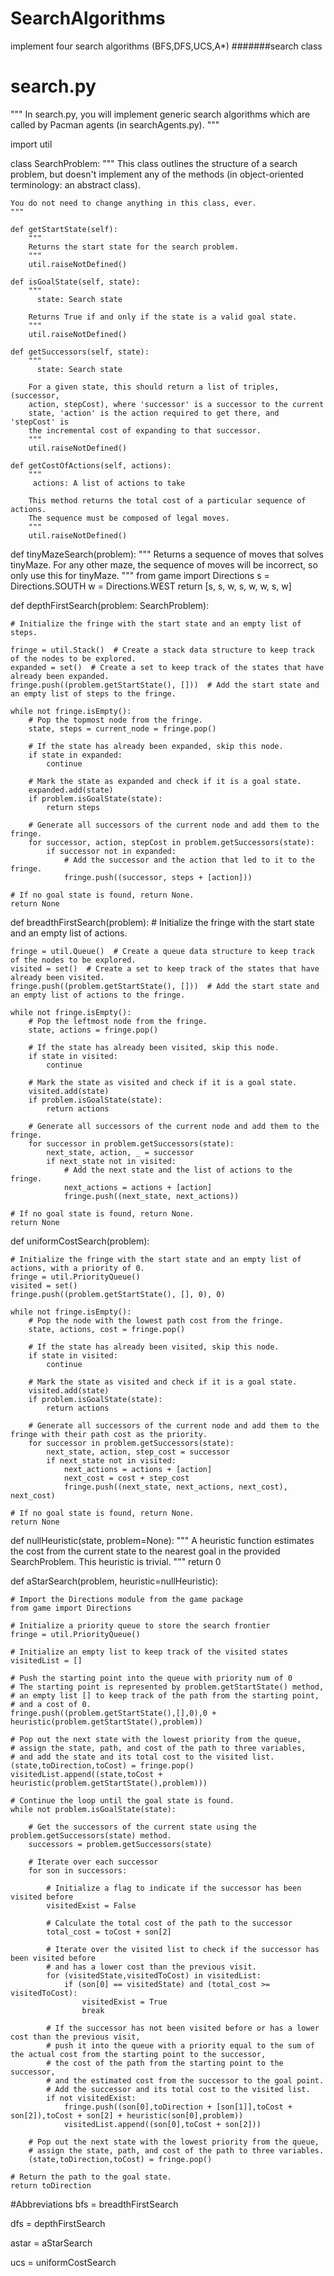 # SearchAlgorithms
implement four search algorithms (BFS,DFS,UCS,A*)
#######search class
# search.py

"""
In search.py, you will implement generic search algorithms which are called by
Pacman agents (in searchAgents.py).
"""

import util

class SearchProblem:
    """
    This class outlines the structure of a search problem, but doesn't implement
    any of the methods (in object-oriented terminology: an abstract class).

    You do not need to change anything in this class, ever.
    """

    def getStartState(self):
        """
        Returns the start state for the search problem.
        """
        util.raiseNotDefined()

    def isGoalState(self, state):
        """
          state: Search state

        Returns True if and only if the state is a valid goal state.
        """
        util.raiseNotDefined()

    def getSuccessors(self, state):
        """
          state: Search state

        For a given state, this should return a list of triples, (successor,
        action, stepCost), where 'successor' is a successor to the current
        state, 'action' is the action required to get there, and 'stepCost' is
        the incremental cost of expanding to that successor.
        """
        util.raiseNotDefined()

    def getCostOfActions(self, actions):
        """
         actions: A list of actions to take

        This method returns the total cost of a particular sequence of actions.
        The sequence must be composed of legal moves.
        """
        util.raiseNotDefined()


def tinyMazeSearch(problem):
    """
    Returns a sequence of moves that solves tinyMaze.  For any other maze, the
    sequence of moves will be incorrect, so only use this for tinyMaze.
    """
    from game import Directions
    s = Directions.SOUTH
    w = Directions.WEST
    return  [s, s, w, s, w, w, s, w]

def depthFirstSearch(problem: SearchProblem):

    # Initialize the fringe with the start state and an empty list of steps.
    
    fringe = util.Stack()  # Create a stack data structure to keep track of the nodes to be explored.
    expanded = set()  # Create a set to keep track of the states that have already been expanded.
    fringe.push((problem.getStartState(), []))  # Add the start state and an empty list of steps to the fringe.

    while not fringe.isEmpty():
        # Pop the topmost node from the fringe.
        state, steps = current_node = fringe.pop()

        # If the state has already been expanded, skip this node.
        if state in expanded:
            continue

        # Mark the state as expanded and check if it is a goal state.
        expanded.add(state)
        if problem.isGoalState(state):
            return steps

        # Generate all successors of the current node and add them to the fringe.
        for successor, action, stepCost in problem.getSuccessors(state):
            if successor not in expanded:
                # Add the successor and the action that led to it to the fringe.
                fringe.push((successor, steps + [action]))

    # If no goal state is found, return None.
    return None

def breadthFirstSearch(problem):
    # Initialize the fringe with the start state and an empty list of actions.

    fringe = util.Queue()  # Create a queue data structure to keep track of the nodes to be explored.
    visited = set()  # Create a set to keep track of the states that have already been visited.
    fringe.push((problem.getStartState(), []))  # Add the start state and an empty list of actions to the fringe.

    while not fringe.isEmpty():
        # Pop the leftmost node from the fringe.
        state, actions = fringe.pop()

        # If the state has already been visited, skip this node.
        if state in visited:
            continue

        # Mark the state as visited and check if it is a goal state.
        visited.add(state)
        if problem.isGoalState(state):
            return actions

        # Generate all successors of the current node and add them to the fringe.
        for successor in problem.getSuccessors(state):
            next_state, action, _ = successor
            if next_state not in visited:
                # Add the next state and the list of actions to the fringe.
                next_actions = actions + [action]
                fringe.push((next_state, next_actions))

    # If no goal state is found, return None.
    return None

def uniformCostSearch(problem):

    # Initialize the fringe with the start state and an empty list of actions, with a priority of 0.
    fringe = util.PriorityQueue()
    visited = set()
    fringe.push((problem.getStartState(), [], 0), 0)

    while not fringe.isEmpty():
        # Pop the node with the lowest path cost from the fringe.
        state, actions, cost = fringe.pop()

        # If the state has already been visited, skip this node.
        if state in visited:
            continue

        # Mark the state as visited and check if it is a goal state.
        visited.add(state)
        if problem.isGoalState(state):
            return actions

        # Generate all successors of the current node and add them to the fringe with their path cost as the priority.
        for successor in problem.getSuccessors(state):
            next_state, action, step_cost = successor
            if next_state not in visited:
                next_actions = actions + [action]
                next_cost = cost + step_cost
                fringe.push((next_state, next_actions, next_cost), next_cost)

    # If no goal state is found, return None.
    return None

def nullHeuristic(state, problem=None):
    """
    A heuristic function estimates the cost from the current state to the nearest
    goal in the provided SearchProblem.  This heuristic is trivial.
    """
    return 0

def aStarSearch(problem, heuristic=nullHeuristic):
  
    # Import the Directions module from the game package
    from game import Directions

    # Initialize a priority queue to store the search frontier
    fringe = util.PriorityQueue()

    # Initialize an empty list to keep track of the visited states
    visitedList = []

    # Push the starting point into the queue with priority num of 0
    # The starting point is represented by problem.getStartState() method,
    # an empty list [] to keep track of the path from the starting point,
    # and a cost of 0.
    fringe.push((problem.getStartState(),[],0),0 + heuristic(problem.getStartState(),problem))

    # Pop out the next state with the lowest priority from the queue,
    # assign the state, path, and cost of the path to three variables,
    # and add the state and its total cost to the visited list.
    (state,toDirection,toCost) = fringe.pop()
    visitedList.append((state,toCost + heuristic(problem.getStartState(),problem)))

    # Continue the loop until the goal state is found.
    while not problem.isGoalState(state):

        # Get the successors of the current state using the problem.getSuccessors(state) method.
        successors = problem.getSuccessors(state)

        # Iterate over each successor
        for son in successors:

            # Initialize a flag to indicate if the successor has been visited before
            visitedExist = False

            # Calculate the total cost of the path to the successor
            total_cost = toCost + son[2]

            # Iterate over the visited list to check if the successor has been visited before
            # and has a lower cost than the previous visit.
            for (visitedState,visitedToCost) in visitedList:
                if (son[0] == visitedState) and (total_cost >= visitedToCost): 
                    visitedExist = True
                    break

            # If the successor has not been visited before or has a lower cost than the previous visit,
            # push it into the queue with a priority equal to the sum of the actual cost from the starting point to the successor,
            # the cost of the path from the starting point to the successor,
            # and the estimated cost from the successor to the goal point.
            # Add the successor and its total cost to the visited list.
            if not visitedExist:        
                fringe.push((son[0],toDirection + [son[1]],toCost + son[2]),toCost + son[2] + heuristic(son[0],problem)) 
                visitedList.append((son[0],toCost + son[2]))

        # Pop out the next state with the lowest priority from the queue,
        # assign the state, path, and cost of the path to three variables.
        (state,toDirection,toCost) = fringe.pop()

    # Return the path to the goal state.
    return toDirection

#Abbreviations 
bfs = breadthFirstSearch

dfs = depthFirstSearch

astar = aStarSearch

ucs = uniformCostSearch
